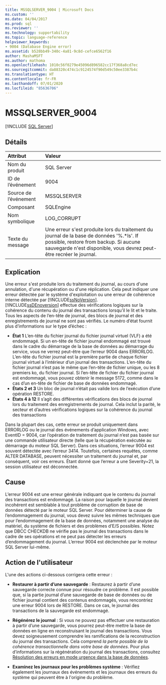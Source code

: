 ```yaml
---
title: MSSQLSERVER_9004 | Microsoft Docs
ms.custom: ''
ms.date: 04/04/2017
ms.prod: sql
ms.reviewer: ''
ms.technology: supportability
ms.topic: language-reference
helpviewer_keywords:
- 9004 (Database Engine error)
ms.assetid: b528bb49-340c-4a81-9c8d-cefce6562f16
author: MashaMSFT
ms.author: mathoma
ms.openlocfilehash: 1010c56f0279e45096d896582cc17f368a8cd7ec
ms.sourcegitcommit: da88320c474c1c9124574f90d549c50ee3387b4c
ms.translationtype: HT
ms.contentlocale: fr-FR
ms.lasthandoff: 07/01/2020
ms.locfileid: "85636706"
---
```

# <a name="mssqlserver_9004"></a>MSSQLSERVER_9004
 [!INCLUDE [SQL Server](../../includes/applies-to-version/sqlserver.md)]
  
## <a name="details"></a>Détails  
  
| Attribut | Valeur |  
| :-------- | :---- |  
|Nom du produit|SQL Server|  
|ID de l’événement|9004|  
|Source de l’événement|MSSQLSERVER|  
|Composant|SQLEngine|  
|Nom symbolique|LOG_CORRUPT|  
|Texte du message|Une erreur s'est produite lors du traitement du journal de la base de données '%.*ls'.  If possible, restore from backup. Si aucune sauvegarde n'est disponible, vous devrez peut-être recréer le journal.|  
  
## <a name="explanation"></a>Explication  
Une erreur s'est produite lors du traitement du journal, au cours d'une annulation, d'une récupération ou d'une réplication. Cela peut indiquer une erreur détectée par le système d'exploitation ou une erreur de cohérence interne détectée par [!INCLUDE[ssNoVersion](../../includes/ssnoversion-md.md)].  
[!INCLUDE[ssDEnoversion](../../includes/ssdenoversion-md.md)] effectue des vérifications logiques sur la cohérence du contenu du journal des transactions lorsqu’il le lit et le traite. Tous les aspects de l’en-tête de journal, des blocs de journal et des enregistrements de journal ne sont pas vérifiés. Le numéro d’état fournit plus d’informations sur le type d’échec :

 - **État 1** L’en-tête du fichier journal du fichier journal virtuel (VLF) a été endommagé.  Si un en-tête de fichier journal endommagé est trouvé dans le cadre du démarrage de la base de données au démarrage du service, vous ne verrez peut-être que l’erreur 9004 dans ERRORLOG. L’en-tête du fichier journal est la première partie de chaque fichier journal virtuel à l’intérieur d’un journal des transactions. L’en-tête du fichier journal n’est pas le même que l’en-tête de fichier unique, ou les 8 premiers ko, du fichier journal. Si l’en-tête de fichier du fichier journal est endommagé, vous pouvez obtenir le message 5172, comme dans le cas d’un en-tête de fichier de base de données endommagé.
 - **États 2 et 3** Un bloc de journal n’était pas valide lors de l’exécution d’une opération RESTORE.
 - **États 4 à 12** Il s’agit des différentes vérifications des blocs de journal lors du traitement des enregistrements de journal. Cela inclut la parité, le secteur et d’autres vérifications logiques sur la cohérence du journal des transactions

Dans la plupart des cas, cette erreur se produit uniquement dans ERRORLOG ou le journal des événements d’application Windows, avec EventID = 9004, car l’opération de traitement du journal n’est pas basée sur une commande utilisateur directe (telle que la récupération exécutée au démarrage du moteur SQL Server). Dans ces situations, l’erreur 9004 est souvent détectée avec l’erreur 3414. Toutefois, certaines requêtes, comme ALTER DATABASE, peuvent nécessiter un traitement du journal et, par conséquent, voir ces erreurs. Étant donné que l’erreur a une Severity=21, la session utilisateur est déconnectée.

## <a name="cause"></a>Cause
L’erreur 9004 est une erreur générale indiquant que le contenu du journal des transactions est endommagé. La raison pour laquelle le journal devient incohérent est semblable à tout problème de corruption de base de données détecté par le moteur SQL Server. Pour déterminer la cause de l’endommagement du journal, vous devez suivre les mêmes techniques que pour l’endommagement de la base de données, notamment une analyse du matériel, du système de fichiers et des problèmes d’E/S possibles. Notez que DBCC CHECKDB ne vérifie pas le journal des transactions dans le cadre de ses opérations et ne peut pas détecter les erreurs d’endommagement du journal. L’erreur 9004 est déclenchée par le moteur SQL Server lui-même.

## <a name="user-action"></a>Action de l'utilisateur  
L'une des actions ci-dessous corrigera cette erreur :  
  
-   **Restaurer à partir d’une sauvegarde** :  Restaurez à partir d’une sauvegarde correcte connue pour résoudre ce problème. Il est possible que, si la partie journal d’une sauvegarde de base de données ou de fichier journal contient des contenus endommagés, vous rencontriez une erreur 9004 lors de RESTORE. Dans ce cas, le journal des transactions de la sauvegarde est endommagé.
  
-   **Régénérez le journal** :  Si vous ne pouvez pas effectuer une restauration à partir d’une sauvegarde, vous pourrez peut-être mettre la base de données en ligne en reconstruisant le journal des transactions. Vous devez soigneusement comprendre les ramifications de la reconstruction du journal des transactions. Cela comprend *la perte possible de la cohérence transactionnelle dans votre base de données*. Pour plus d’informations sur la régénération du journal des transactions, consultez [Résolution des erreurs en mode urgence dans la base de données](../../t-sql/database-console-commands/dbcc-checkdb-transact-sql.md#resolving-errors-in-database-emergency-mode).
  
-   **Examinez les journaux pour les problèmes système** : Vérifiez également les journaux des événements et les journaux des erreurs du système qui peuvent être à l'origine du problème.  
  
